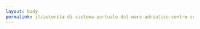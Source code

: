 ```yaml
---
layout: body
permalink: it/autorita-di-sistema-portuale-del-mare-adriatico-centro-settentrionale/
---
```


